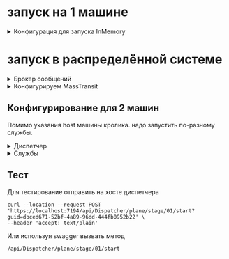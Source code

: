 ﻿# запуск на 1 машине
<details>
    <summary>Конфигурация для запуска InMemory</summary>

```json
  "FeatureManagement": {
    "IsOxygen": true,
    "IsDispatcher": true,
    "IsFuel": true,
    "IsMover": true,
    "IsBaggageBeltLoader": true,
    "IsStartingEngines": true,
    "IsLavatory": true,
    "IsFood": true,
    "IsWater": true,
    "IsCleaning": true,
    "IsElectricity": true,
    "IsBaggageTransport": true,
    "IsPassengerBridge": true,
    "IsPassengerCoordination": true
  },

  "BrokerConfig": {
    "UseLocal": true,
    "UseRabbitMq": false,
    "RabbitMqHost": "localhost",
    "RabbitMqLogin": "guest",
    "RabbitMqPassword": "guest",
    "UseRabbitMqUseSSL": true
  },
```

</details>

# запуск в распределённой системе

<details>
    <summary>Брокер сообщений</summary>
RabbitMq в докер

```
docker run -d --hostname my-rabbitmq-server --name rabbitmq -p 5672:5672 -p 15672:15672 rabbitmq:3-management
```

</details>
<details>
    <summary>Конфигурируем MassTransit</summary>

```json
  "BrokerConfig": {
    "UseLocal": false,
    "UseRabbitMq": true,
    "RabbitMqHost": "localhost",
    "RabbitMqLogin": "guest",
    "RabbitMqPassword": "guest",
    "UseRabbitMqUseSSL": true
  },
```

Если надо, то меняем адрес зостовой машины кролика
</details>

## Конфигурирование для 2 машин
Помимо указания host машины кролика. надо запустить по-разному службы.
<details>
    <summary>Диспетчер</summary>

```json
  "FeatureManagement": {
	"IsDispatcher": true,
    "IsOxygen": false,
    "IsFuel": false,
    "IsMover": false,
    "IsBaggageBeltLoader": false,
    "IsStartingEngines": false,
    "IsLavatory": false,
    "IsFood": false,
    "IsWater": false,
    "IsCleaning": false,
    "IsElectricity": false,
    "IsBaggageTransport": false,
    "IsPassengerBridge": false,
    "IsPassengerCoordination": false
  }
```

</details>

<details>
    <summary>Службы</summary>

```json
  "FeatureManagement": {
    "IsDispatcher": false,
    "IsOxygen": true,
    "IsFuel": true,
    "IsMover": true,
    "IsBaggageBeltLoader": true,
    "IsStartingEngines": true,
    "IsLavatory": true,
    "IsFood": true,
    "IsWater": true,
    "IsCleaning": true,
    "IsElectricity": true,
    "IsBaggageTransport": true,
    "IsPassengerBridge": true,
    "IsPassengerCoordination": true
  }
```

</details>

## Тест

Для тестирование отправить на хосте диспетчера

```curl
curl --location --request POST 'https://localhost:7194/api/Dispatcher/plane/stage/01/start?guid=dbced671-52bf-4a89-96dd-444fb0952b22' \
--header 'accept: text/plain'
```

Или используя swagger вызвать метод 
```
/api/Dispatcher/plane/stage/01/start
```